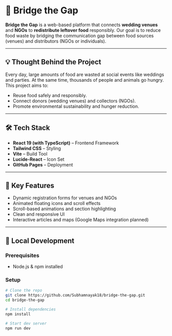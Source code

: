 # 🌉 Bridge the Gap

**Bridge the Gap** is a web-based platform that connects **wedding venues** and **NGOs** to **redistribute leftover food** responsibly. Our goal is to reduce food waste by bridging the communication gap between food sources (venues) and distributors (NGOs or individuals).

---

## 💡 Thought Behind the Project

Every day, large amounts of food are wasted at social events like weddings and parties. At the same time, thousands of people and animals go hungry. This project aims to:

- Reuse food safely and responsibly.
- Connect donors (wedding venues) and collectors (NGOs).
- Promote environmental sustainability and hunger reduction.

---

## 🛠️ Tech Stack

- **React 19 (with TypeScript)** – Frontend Framework
- **Tailwind CSS** – Styling
- **Vite** – Build Tool
- **Lucide-React** – Icon Set
- **GitHub Pages** – Deployment

---

## 🚀 Key Features

- Dynamic registration forms for venues and NGOs
- Animated floating icons and scroll effects
- Scroll-based animations and section highlighting
- Clean and responsive UI
- Interactive articles and maps (Google Maps integration planned)

---

## 🔧 Local Development

### Prerequisites

- Node.js & npm installed

### Setup

```bash
# Clone the repo
git clone https://github.com/Subhamnayak18/bridge-the-gap.git
cd bridge-the-gap

# Install dependencies
npm install

# Start dev server
npm run dev
